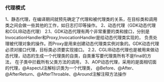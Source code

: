 ### 代理模式
1、静态代理，在编译期间就预先确定了代理和被代理类的关系，在目标类和调用类之间会做一些其他的工作，如日志打印等操作。
2、动态代理（GDK动态代理和CGLIB动态代理）
2.1、GDK动态代理有两个非常重要的类和接口，分别是InvocationHandler和Proxy,InvocationHandler是给动态代理类实现的，
负责处理被代理对象的操作。而Proxy是用来创建动态代理类实例对象的。GDK动态代理必须对接口代理，目标类必须要实现接口。
2.2、CGLIB动态代理也是被用来做动态代理，动态的生成一个代理类的自类，自类重写要代理类所有不是final的方法，
在子类中拦截所有父类方法的调用，
3、AOP动态代理，采用的是面相切面的代理，@AspectJ注解标识类为一个代理类，
@Before、@After、@AfterReturn、@AfterThroable、@Around注解注释方法操作